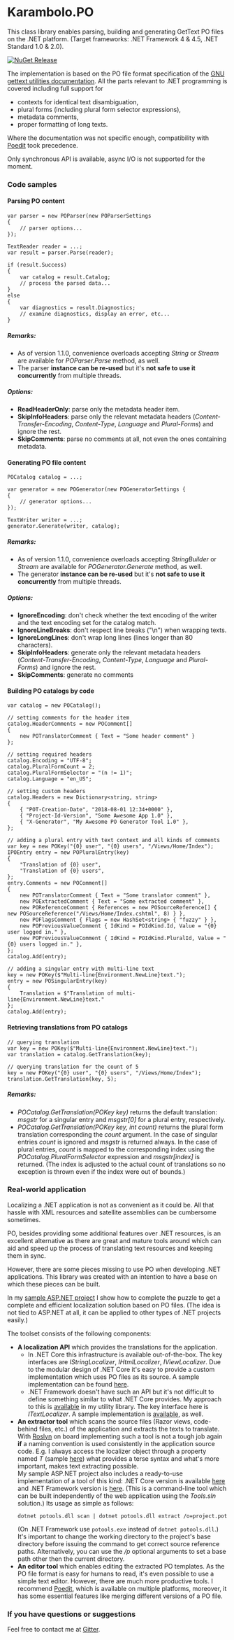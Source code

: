 # Karambolo.PO

This class library enables parsing, building and generating GetText PO files on the .NET platform. (Target frameworks: .NET Framework 4 & 4.5, .NET Standard 1.0 & 2.0).

[![NuGet Release](https://img.shields.io/nuget/v/Karambolo.PO.svg)](https://www.nuget.org/packages/Karambolo.PO/)

The implementation is based on the PO file format specification of the [GNU gettext utilities documentation](https://www.gnu.org/software/gettext/manual/html_node/PO-Files.html). All the parts relevant to .NET programming is covered including full support for

 - contexts for identical text disambiguation,
 - plural forms (including plural form selector expressions),
 - metadata comments,
 - proper formatting of long texts.

Where the documentation was not specific enough, compatibility with [Poedit](https://poedit.net/) took precedence.

Only synchronous API is available, async I/O is not supported for the moment.

### Code samples

#### Parsing PO content
```
var parser = new POParser(new POParserSettings
{
    // parser options...
});

TextReader reader = ...;
var result = parser.Parse(reader);

if (result.Success)
{
    var catalog = result.Catalog;
    // process the parsed data...
}
else
{
    var diagnostics = result.Diagnostics;
    // examine diagnostics, display an error, etc...
}
```

##### Remarks:

 - As of version 1.1.0, convenience overloads accepting *String* or *Stream* are available for *POParser.Parse* method, as well.
 - The parser **instance can be re-used** but it's **not safe to use it concurrently** from multiple threads.

##### Options:

 - **ReadHeaderOnly**: parse only the metadata header item.
 - **SkipInfoHeaders**: parse only the relevant metadata headers (*Content-Transfer-Encoding*, *Content-Type*, *Language* and *Plural-Forms*) and ignore the rest.
 - **SkipComments**: parse no comments at all, not even the ones containing metadata.

#### Generating PO file content
```
POCatalog catalog = ...;

var generator = new POGenerator(new POGeneratorSettings {
{
    // generator options...
});

TextWriter writer = ...;
generator.Generate(writer, catalog);
```

##### Remarks:

 - As of version 1.1.0, convenience overloads accepting *StringBuilder* or *Stream* are available for *POGenerator.Generate* method, as well.
 - The generator **instance can be re-used** but it's **not safe to use it concurrently** from multiple threads.

##### Options:

 - **IgnoreEncoding**: don't check whether the text encoding of the writer and the text encoding set for the catalog match.
 - **IgnoreLineBreaks**: don't respect line breaks ("\n") when wrapping texts.
 - **IgnoreLongLines**: don't wrap long lines (lines longer than 80 characters).
 - **SkipInfoHeaders**: generate only the relevant metadata headers (*Content-Transfer-Encoding*, *Content-Type*, *Language* and *Plural-Forms*) and ignore the rest.
 - **SkipComments**: generate no comments

#### Building PO catalogs by code
```
var catalog = new POCatalog();

// setting comments for the header item
catalog.HeaderComments = new POComment[]
{
    new POTranslatorComment { Text = "Some header comment" }
};

// setting required headers
catalog.Encoding = "UTF-8";
catalog.PluralFormCount = 2;
catalog.PluralFormSelector = "(n != 1)";
catalog.Language = "en_US";

// setting custom headers
catalog.Headers = new Dictionary<string, string>
{
    { "POT-Creation-Date", "2018-08-01 12:34+0000" },
    { "Project-Id-Version", "Some Awesome App 1.0" },
    { "X-Generator", "My Awesome PO Generator Tool 1.0" },
};

// adding a plural entry with text context and all kinds of comments
var key = new POKey("{0} user", "{0} users", "/Views/Home/Index");
IPOEntry entry = new POPluralEntry(key)
{
    "Translation of {0} user",
    "Translation of {0} users",
};
entry.Comments = new POComment[]
{
    new POTranslatorComment { Text = "Some translator comment" },
    new POExtractedComment { Text = "Some extracted comment" },
    new POReferenceComment { References = new POSourceReference[] { new POSourceReference("/Views/Home/Index.cshtml", 8) } },
    new POFlagsComment { Flags = new HashSet<string> { "fuzzy" } },
    new POPreviousValueComment { IdKind = POIdKind.Id, Value = "{0} user logged in." },
    new POPreviousValueComment { IdKind = POIdKind.PluralId, Value = "{0} users logged in." },
};
catalog.Add(entry);

// adding a singular entry with multi-line text
key = new POKey($"Multi-line{Environment.NewLine}text.");
entry = new POSingularEntry(key)
{
    Translation = $"Translation of multi-line{Environment.NewLine}text."
};
catalog.Add(entry);
```

#### Retrieving translations from PO catalogs
```
// querying translation
var key = new POKey($"Multi-line{Environment.NewLine}text.");
var translation = catalog.GetTranslation(key);

// querying translation for the count of 5
key = new POKey("{0} user", "{0} users", "/Views/Home/Index");
translation.GetTranslation(key, 5);
```

##### Remarks:

 -  *POCatalog.GetTranslation(POKey key)* returns the default translation: *msgstr* for a singular entry and *msgstr[0]* for a plural entry, respectively.
 -  *POCatalog.GetTranslation(POKey key, int count)* returns the plural form translation corresponding the *count* argument. In the case of singular entries *count* is ignored and *msgstr* is returned always. In the case of plural entries, *count* is mapped to the corresponding index using the *POCatalog.PluralFormSelector* expression and *msgstr[index]* is returned. (The index is adjusted to the actual count of translations so no exception is thrown even if the index were out of bounds.)

### Real-world application

Localizing a .NET application is not as convenient as it could be. All that hassle with XML resources and satellite assemblies can be cumbersome sometimes.

PO, besides providing some additional features over .NET resources, is an excellent alternative as there are great and mature tools around which can aid and speed up the process of translating text resources and keeping them in sync.

However,  there are some pieces missing to use PO when developing .NET applications. This library was created with an intention to have a base on which these pieces can be built.

In my [sample ASP.NET project](https://github.com/adams85/aspnetskeleton) I show how to complete the puzzle to get a complete and efficient localization solution based on PO files. (The idea is not tied to ASP.NET at all, it can be applied to other types of .NET projects easily.)

The toolset consists of the following components:
 - **A localization API** which provides the translations for the application.
   -  In .NET Core this infrastructure is available out-of-the-box. The key interfaces are *IStringLocalizer*, *IHtmlLocalizer*, *IViewLocalizer*. Due to the modular design of .NET Core it's easy to provide a custom implementation which uses PO files as its source. A sample implementation can be found [here](https://github.com/adams85/aspnetskeleton/tree/NetCore/source/Web/UI/Infrastructure/Localization).
   - .NET Framework doesn't have such an API but it's not difficult to define something similar to what .NET Core provides. My approach to this is [available](https://github.com/adams85/common/tree/master/source/Karambolo.Common/Localization) in my utility library. The key interface here is *ITextLocalizer*. A sample implementation is [available](https://github.com/adams85/aspnetskeleton/tree/NetFramework/source/Web/UI/Infrastructure/Localization), as well.
 - **An extractor tool** which scans the source files (Razor views, code-behind files, etc.) of the application and extracts the texts to translate. With [Roslyn](https://github.com/dotnet/roslyn) on board implementing such a tool is not a tough job again **if** a naming convention is used consistently in the application source code. E.g. I always access the localizer object through a property named *T* (sample [here](https://github.com/adams85/aspnetskeleton/blob/NetCore/source/Web/UI/Controllers/AccountController.cs#L281)) what provides a terse syntax and what's more important, makes text extracting possible.  
My sample ASP.NET project also includes a ready-to-use implementation of a tool of this kind: .NET Core version is available [here](https://github.com/adams85/aspnetskeleton/tree/NetCore/source/Tools/POTools) and .NET Framework version is [here](https://github.com/adams85/aspnetskeleton/tree/NetFramework/source/Tools/POTools). (This is a command-line tool which can be built independently of the web application using the *Tools.sln* solution.) Its usage as simple as follows:
   ```
   dotnet potools.dll scan | dotnet potools.dll extract /o=project.pot
   ```
   (On .NET Framework use `potools.exe` instead of `dotnet potools.dll`.)     
   It's important to change the working directory to the project's base directory before issuing the command to get correct source reference paths. Alternatively, you can use the */p* optional arguments to set a base path other then the current directory.
 - **An editor tool** which enables editing the extracted PO templates. As the PO file format is easy for humans to read, it's even possible to use a simple text editor. However, there are much more productive tools. I recommend [Poedit](https://poedit.net/), which is available on multiple platforms, moreover, it has some essential features like merging different versions of a PO file.

### If you have questions or suggestions
Feel free to contact me at [Gitter](https://gitter.im/Karambolo-PO/Lobby?utm_source=share-link&utm_medium=link&utm_campaign=share-link).
